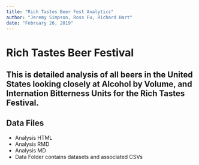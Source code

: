 ```yaml
---
title: "Rich Tastes Beer Fest Analytics"
author: "Jeremy Simpson, Ross Fu, Richard Hart"
date: "February 26, 2019"
---
```


# Rich Tastes Beer Festival

## This is detailed analysis of all beers in the United States looking closely at Alcohol by Volume, and Internation Bitterness Units for the Rich Tastes Festival.


## Data Files
* Analysis HTML
* Analysis RMD
* Analysis MD
* Data Folder contains datasets and associated CSVs
